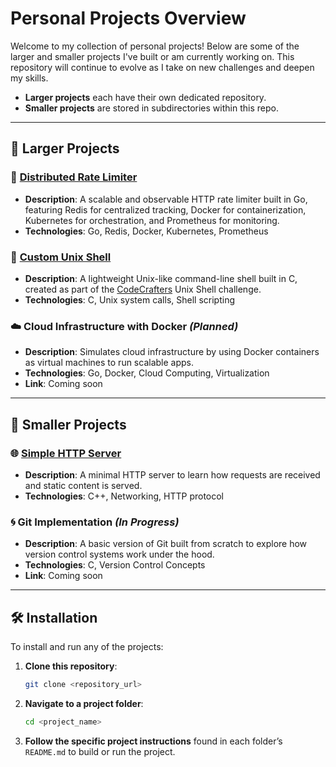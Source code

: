 # Personal Projects Overview

Welcome to my collection of personal projects! Below are some of the larger and smaller projects I've built or am currently working on. This repository will continue to evolve as I take on new challenges and deepen my skills.

* **Larger projects** each have their own dedicated repository.
* **Smaller projects** are stored in subdirectories within this repo.

---

## 🚀 Larger Projects

### 🚦 [Distributed Rate Limiter](https://github.com/Kaston-C/distributed-rate-limiter)

* **Description**: A scalable and observable HTTP rate limiter built in Go, featuring Redis for centralized tracking, Docker for containerization, Kubernetes for orchestration, and Prometheus for monitoring.
* **Technologies**: Go, Redis, Docker, Kubernetes, Prometheus

### 🔧 [Custom Unix Shell](https://github.com/Kaston-C/shell)

* **Description**: A lightweight Unix-like command-line shell built in C, created as part of the [CodeCrafters](https://www.codecrafters.io/) Unix Shell challenge.
* **Technologies**: C, Unix system calls, Shell scripting

### ☁️ Cloud Infrastructure with Docker *(Planned)*

* **Description**: Simulates cloud infrastructure by using Docker containers as virtual machines to run scalable apps.
* **Technologies**: Go, Docker, Cloud Computing, Virtualization
* **Link**: Coming soon

---

## 🧪 Smaller Projects

### 🌐 [Simple HTTP Server](HTTP-server/)

* **Description**: A minimal HTTP server to learn how requests are received and static content is served.
* **Technologies**: C++, Networking, HTTP protocol

### 🌀 Git Implementation *(In Progress)*

* **Description**: A basic version of Git built from scratch to explore how version control systems work under the hood.
* **Technologies**: C, Version Control Concepts
* **Link**: Coming soon

---

## 🛠 Installation

To install and run any of the projects:

1. **Clone this repository**:

   ```bash
   git clone <repository_url>
   ```

2. **Navigate to a project folder**:

   ```bash
   cd <project_name>
   ```

3. **Follow the specific project instructions** found in each folder’s `README.md` to build or run the project.